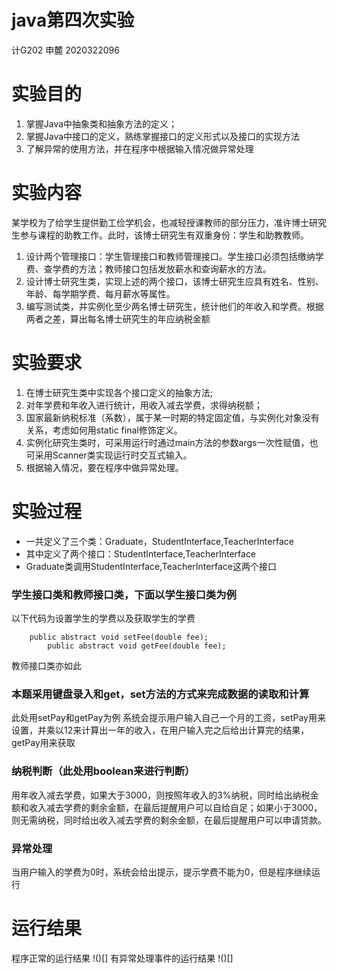 # java第四次实验
计G202 申麓 2020322096
# 实验目的
1. 掌握Java中抽象类和抽象方法的定义； 
2. 掌握Java中接口的定义，熟练掌握接口的定义形式以及接口的实现方法
3. 了解异常的使用方法，并在程序中根据输入情况做异常处理
# 实验内容
某学校为了给学生提供勤工俭学机会，也减轻授课教师的部分压力，准许博士研究生参与课程的助教工作。此时，该博士研究生有双重身份：学生和助教教师。
1. 设计两个管理接口：学生管理接口和教师管理接口。学生接口必须包括缴纳学费、查学费的方法；教师接口包括发放薪水和查询薪水的方法。
2. 设计博士研究生类，实现上述的两个接口，该博士研究生应具有姓名、性别、年龄、每学期学费、每月薪水等属性。
3. 编写测试类，并实例化至少两名博士研究生，统计他们的年收入和学费。根据两者之差，算出每名博士研究生的年应纳税金额

# 实验要求
1. 在博士研究生类中实现各个接口定义的抽象方法;
2. 对年学费和年收入进行统计，用收入减去学费，求得纳税额；
3. 国家最新纳税标准（系数），属于某一时期的特定固定值，与实例化对象没有关系，考虑如何用static  final修饰定义。
4. 实例化研究生类时，可采用运行时通过main方法的参数args一次性赋值，也可采用Scanner类实现运行时交互式输入。
5. 根据输入情况，要在程序中做异常处理。
# 实验过程
- 一共定义了三个类：Graduate，StudentInterface,TeacherInterface
- 其中定义了两个接口：StudentInterface,TeacherInterface
- Graduate类调用StudentInterface,TeacherInterface这两个接口
### 学生接口类和教师接口类，下面以学生接口类为例
以下代码为设置学生的学费以及获取学生的学费

```
    public abstract void setFee(double fee);
		public abstract void getFee(double fee);
```
教师接口类亦如此
### 本题采用键盘录入和get，set方法的方式来完成数据的读取和计算
此处用setPay和getPay为例
系统会提示用户输入自己一个月的工资，setPay用来设置，并乘以12来计算出一年的收入，在用户输入完之后给出计算完的结果，getPay用来获取
### 纳税判断（此处用boolean来进行判断）
用年收入减去学费，如果大于3000，则按照年收入的3%纳税，同时给出纳税金额和收入减去学费的剩余金额，在最后提醒用户可以自给自足；如果小于3000，则无需纳税，同时给出收入减去学费的剩余金额，在最后提醒用户可以申请贷款。
### 异常处理
当用户输入的学费为0时，系统会给出提示，提示学费不能为0，但是程序继续运行
# 运行结果
程序正常的运行结果
!()[]
有异常处理事件的运行结果
!()[]

